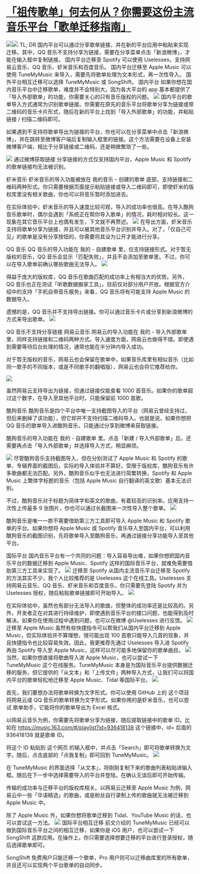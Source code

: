 # [「祖传歌单」何去何从？你需要这份主流音乐平台「歌单迁移指南」](https://github.com/myogg/meek/issues/5)

![](https://pic.downk.cc/item/5ff584373ffa7d37b3ad12e6.jpg)![](https://pic.downk.cc/item/5ff584bf3ffa7d37b3adcc2f.jpg)
TL; DR
国内平台可以通过分享歌单链接，并在新的平台应用中粘贴来实现迁移。其中，QQ 音乐不支持分享为链接，需要在分享菜单点击「新浪微博」，才能在输入框中复制链接。
国内平台迁移至 Spotify 可以使用 Uselesses，支持网易云音乐、QQ 音乐、虾米音乐和百度音乐。
国内平台迁移至 Apple Music 可以使用 TuneMyMusic 来导入，需要先将歌单处理为文本形式，再一次性导入。
国外平台相互迁移可以选择 TuneMyMusic 或 SongShift。
国内平台
如果你想在国内音乐平台中迁移歌单，难度并不会特别大。因为各大平台的 app 基本都提供了「导入外部歌单」的功能，你需要关心的只有音乐版权的问题。
![](https://pic.downk.cc/item/5ff584bf3ffa7d37b3adcc2f.jpg)
国内平台的歌单导入方式通常为识别歌单链接。你需要在原先的音乐平台将歌单分享为链接或带二维码的音乐卡片形式，随后在新的平台上找到「导入外部歌单」的功能，并粘贴链接 / 扫描二维码即可。


如果遇到不支持将歌单导出为链接的平台，你也可以在分享菜单中点击「新浪微博」，并在跳转至微博客户端后复制输入框里的链接。这个方法需要在设备上安装微博客户端，相比于分享链接或二维码，还是稍微繁琐了一些。

![](https://pic.downk.cc/item/5ff584d43ffa7d37b3ade7ba.jpg)
通过微博获取链接
分享链接的方式仅支持国内平台，Apple Music 和 Spotify 的歌单链接均无法被识别。

虾米音乐
虾米音乐的导入功能被放在 我的音乐 - 创建的歌单 底部，支持链接和二维码两种形式。你只需要根据页面提示粘贴链接或导入二维码即可，即使虾米的版权库里没有相关歌曲，你也可以将音乐暂时添加进去。


在实际体验中，虾米音乐的导入速度比较可观，导入的成功率也很高。在导入酷狗音乐歌单时，偶尔会遇到「系统正在帮你导入歌单」的情况，耗时相对较长。这一现象在其它音乐平台上也偶有发生，下文就不再赘述。
![](https://pic.downk.cc/item/5ff584d93ffa7d37b3adeff0.jpg)
在导出方面，虾米音乐支持将歌单分享为链接，并且可以被其他音乐平台识别并导入。对了，「仅自己可见」的歌单是没有分享按钮的，你需要将其设为公开才能进行分享。

QQ 音乐
QQ 音乐的导入功能在 我的 - 自建歌单 里，仅支持链接形式。对于暂无版权的音乐，QQ 音乐会显示「匹配失败」，并且不会添加至歌单里。不过，你可以在导入歌单前确认哪些歌曲无法导入。
![](https://pic.downk.cc/item/5ff587b43ffa7d37b3b1d6fc.png)

得益于庞大的版权库，QQ 音乐在歌曲匹配的成功率上有相当大的优势。另外，QQ 音乐也正在测试「听歌数据搬家工具」，目前仅对部分用户开放。根据官方介绍中的支持「手机自带音乐服务」来看，QQ 音乐将有可能支持 Apple Music 的数据导入。


遗憾的是，QQ 音乐并不支持导出链接。你可以通过音乐卡片或分享到新浪微博的方式来导出歌单。
![](https://pic.downk.cc/item/5ff584bf3ffa7d37b3adcc2f.jpg)

QQ 音乐不支持分享链接
网易云音乐
网易云的导入功能在 我的 - 导入外部歌单 里，同样支持链接和二维码两种方式。导入速度方面，网易云也做得不错。即使遇到需要等待后台处理的情况，通常也能在半分钟内导入成功。

对于暂无版权的音乐，网易云也会保留在歌单中，如果音乐库里有相似音乐（比如同一歌手的不同版本，或是不同歌手的翻唱版），网易云也会将它推荐给你。

![](https://pic.downk.cc/item/5ff584d43ffa7d37b3ade7ba.jpg)

虽然网易云支持导出为链接，但通过链接仅能查看 1000 首音乐。如果你的歌单超过这个数字，在导入至其他平台时，只能保留前 1000 首歌。

酷狗音乐
酷狗音乐是四个平台中唯一支持截图导入的平台（网易云曾经支持过，但后来删掉了该功能），但它却并不支持扫描二维码导入。也就是说，如果你想把 QQ 音乐的歌单导入进酷狗音乐，只能通过分享到微博来获取链接。

酷狗音乐的导入功能在 我的 - 自建歌单 里。点击「新建 / 导入外部歌单」后，还需要再点击「导入外部歌单」并选择导入方式，稍显麻烦。

![](https://pic.downk.cc/item/5ff584d43ffa7d37b3ade7ba.jpg)
尽管酷狗音乐支持截图导入，但在分别测试了 Apple Music 和 Spotify 的歌单、专辑界面的截图后，实际的导入体验并不算好。受限于版权库，酷狗音乐有许多歌曲都无法匹配。另外，酷狗音乐似乎也无法进行简繁转换，Spotify 和 Apple Music 上繁体字标题的音乐（包括 Apple Music 自行翻译的英文歌）基本无法识别。

不过，酷狗音乐对于标题为简体字和英文的歌曲，有着较高的识别率。应用支持一次性上传最多 9 张图片，你也可以通过长截图来一次性导入整个歌单。
![](https://pic.downk.cc/item/5ff584ef3ffa7d37b3ae101d.jpg)

酷狗音乐是唯一一款不需要借助第三方工具即可导入 Apple Music 和 Spotify 歌单的平台。如果你想将 Apple Music 或 Spotify 音乐导入至国内平台，可以利用酷狗音乐的截图识别，先将歌单导入至酷狗音乐，再通过链接分享功能导入至其他平台。

国际平台
国内音乐平台有一个共同的问题：导入容易导出难，如果你想把国内音乐平台的数据迁移到 Apple Music、Spotify 这样的国际音乐平台，就难免需要借助第三方工具来实现了。
![](https://pic.downk.cc/item/5ff584823ffa7d37b3ad791e.jpg)
迁移至 Spotify
从国内主流音乐平台迁移至 Spotify 的方法其实不少，我个人比较推荐的是 Uselesses 这个在线工具。Uselesses 支持网易云音乐、QQ 音乐、虾米音乐和百度音乐，你只需要先登陆 Spotify 并为 Uselesses 授权，随后粘贴歌单链接即可开始导入。
![](https://pic.downk.cc/item/5ff584993ffa7d37b3ad9974.jpg)

在实际体验中，虽然也有部分无法导入的歌曲，但整体的成功率还是比较高的。另外，开发者正在对其进行持续维护，即使遇到音乐平台的接口问题，也能得到及时解决。如果你在使用过程中遇到问题，也可以在微博 @Uselesses 进行反馈。
![](https://pic.downk.cc/item/5ff584443ffa7d37b3ad243f.gif)
迁移至 Apple Music
虽然有些快捷指令可以帮我们从国内平台迁移到 Apple Music，但实际体验并不算理想，很可能出现 100 首歌只能导入几首的现象，并且快捷指令也比较容易失效。因此，我更推荐先通过 Uselesses 导入进 Spotify 再由 Spotify 导入至 Apple Music，这样可以尽可能多地保留你的歌单曲目。
![](https://pic.downk.cc/item/5ff5847b3ffa7d37b3ad7019.jpg)
当然，如果你想直接将歌曲导入进 Apple Music，也可以尝试一下 TuneMyMusic 这个在线服务。TuneMyMusic 本身是为国际音乐平台提供数据迁移的服务，但它提供的「从文本」和「上传文件」两种导入方式，让我们可以将国内平台的歌单轻松地迁移至 Apple Music、Tidal 等国际平台。
![](https://pic.downk.cc/item/5ff584893ffa7d37b3ad8255.jpg)

首先，我们要想办法将歌单转换为文字形式。你可以使用 GitHub 上的 这个项目 将网易云或 QQ 音乐的歌单转换为文字形式。如果你用的是虾米音乐，也可以尝试 歌单助手，它能将你的歌单导出为 Excel 格式。

以网易云音乐为例，你需要先将歌单分享为链接，随后提取链接中的歌单 ID。比如在 https://music.163.com/#/playlist?id=936418138 这个链接中，id= 后面的 936418138 就是歌单 ID。

将这个 ID 粘贴到 这个网页 的输入框中，并点击「Search」即可将歌单转换为文字。随后，点击底部的「点我复制」即可回到 TuneMyMusic。
![](https://pic.downk.cc/item/5ff584b73ffa7d37b3adc060.jpg)

在 TuneMyMusic 的界面选择「从文本」，将刚刚复制下来的歌曲列表粘贴进输入框。随后在下一步中选择需要导入的平台并登陆，在确认无误后即可开始传输。


传输的成功率与迁移平台的版权库相关。以网易云迁移至 Apple Music 为例，网易云中一些「华语精选」的歌曲，或是粉丝自行录制上传的歌曲就无法被迁移到 Apple Music 中。

除了 Apple Music 外，如果你想将歌单迁移到 Tidal、YouTube Music 的话，也可以尝试这一方法。
![](https://pic.downk.cc/item/5ff584c63ffa7d37b3add61d.jpg)
国际平台相互迁移
前文介绍的 TuneMyMusic 已经可以做到国际音乐平台之间的相互迁移，如果你是 iOS 用户，也可以尝试一下 SongShift 这款应用。在操作上，你只需要选择想要迁移的平台进行登录授权，随后选择歌单即可。


SongShift 免费用户只能迁移一个歌单，Pro 用户则可以迁移曲库里的所有歌单，并且还可以实现两个平台歌单的自动同步。

